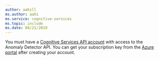 ```yaml
---
author: aahill
ms.author: aahi
ms.service: cognitive-services
ms.topic: include
ms.date: 04/21/2019
---
```


You must have a [Cognitive Services API account](../articles/cognitive-services/cognitive-services-apis-create-account.md) with access to the Anomaly Detector API. You can get your subscription key from the [Azure portal](../articles/cognitive-services/cognitive-services-apis-create-account.md#get-the-keys-for-your-resource) after creating your account.
